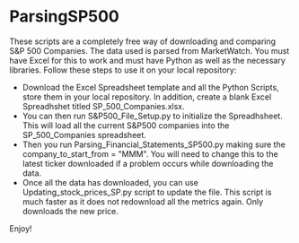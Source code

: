 # ParsingSP500
These scripts are a completely free way of downloading and comparing S&P 500 Companies.
The data used is parsed from MarketWatch. 
You must have Excel for this to work and must have Python as well as the necessary libraries.
Follow these steps to use it on your local repository:

 - Download the Excel Spreadsheet template and all the Python Scripts, store them in your local repository. In addition, create a blank Excel Spreadhshet titled SP_500_Companies.xlsx.
 - You can then run S&P500_File_Setup.py to initialize the Spreadhsheet. This will load all the current S&P500 companies into the SP_500_Companies spreadsheet.
 - Then you run Parsing_Financial_Statements_SP500.py making sure the company_to_start_from = "MMM". You will need to change this to the latest ticker downloaded if a problem occurs while downloading the data.
 - Once all the data has downloaded, you can use Updating_stock_prices_SP.py script to update the file. This script is much faster as it does not redownload all the metrics again. Only downloads the new price. 

Enjoy!
